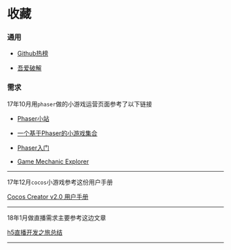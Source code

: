 # 收藏

### 通用

- [Github热榜](http://news.caibaojian.com/)

- [吾爱破解](https://www.52pojie.cn/)

### 需求

17年10月用`phaser`做的小游戏运营页面参考了以下链接

- [Phaser小站](https://www.phaser-china.com/tutorial-1.html)

- [一个基于Phaser的小游戏集合](https://github.com/channingbreeze/games)

- [Phaser入门](http://xc.hubwiz.com/course/59b1c2fcc7fd1d494539802c?affid=phaser-china)

- [Game Mechanic Explorer](https://gamemechanicexplorer.com/#lightning-2)

-----

17年12月`cocos`小游戏参考这份用户手册

[Cocos Creator v2.0 用户手册](https://docs.cocos.com/creator/manual/zh/)

-----

18年1月做直播需求主要参考这边文章

[h5直播开发之旅总结](http://www.cnblogs.com/1wen/p/5973468.html)

-----
